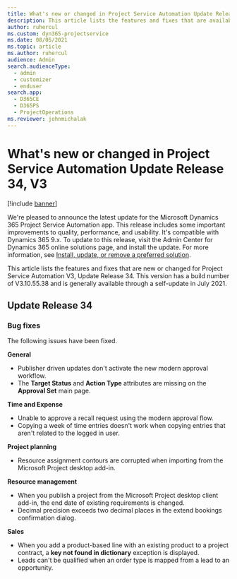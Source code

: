 ```yaml
---
title: What's new or changed in Project Service Automation Update Release 34, V3
description: This article lists the features and fixes that are available in Project Service Automation Update Release 34, V3.
author: ruhercul
ms.custom: dyn365-projectservice
ms.date: 08/05/2021
ms.topic: article
ms.author: ruhercul
audience: Admin
search.audienceType: 
  - admin
  - customizer
  - enduser
search.app: 
  - D365CE
  - D365PS
  - ProjectOperations
ms.reviewer: johnmichalak
---
```



# What's new or changed in Project Service Automation Update Release 34, V3

[!include [banner](../includes/psa-now-project-operations.md)]

We're pleased to announce the latest update for the Microsoft Dynamics 365 Project Service Automation app. This release includes some important improvements to quality, performance, and usability. It's compatible with Dynamics 365 9.x. To update to this release, visit the Admin Center for Dynamics 365 online solutions page, and install the update. For more information, see [Install, update, or remove a preferred solution](/power-platform/admin/install-remove-preferred-solution).

This article lists the features and fixes that are new or changed for Project Service Automation V3, Update Release 34. This version has a build number of V3.10.55.38 and is generally available through a self-update in July 2021.

## Update Release 34

### Bug fixes
The following issues have been fixed.

**General**

- Publisher driven updates don't activate the new modern approval workflow.
- The **Target Status** and **Action Type** attributes are missing on the **Approval Set** main page.

**Time and Expense**

- Unable to approve a recall request using the modern approval flow.
- Copying a week of time entries doesn't work when copying entries that aren't related to the logged in user.

**Project planning**

- Resource assignment contours are corrupted when importing from the Microsoft Project desktop add-in.

**Resource management**

- When you publish a project from the Microsoft Project desktop client add-in, the end date of existing requirements is changed.
- Decimal precision exceeds two decimal places in the extend bookings confirmation dialog.

**Sales**

- When you add a product-based line with an existing product to a project contract, a **key not found in dictionary** exception is displayed.
- Leads can't be qualified when an order type is mapped from a lead to an opportunity.
